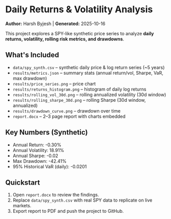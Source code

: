 # Daily Returns & Volatility Analysis 

**Author:** Harsh Byjesh | **Generated:** 2025-10-16

This project explores a SPY-like synthetic price series to analyze **daily returns, volatility, rolling risk metrics, and drawdowns**.

## What's Included
- `data/spy_synth.csv` – synthetic daily price & log return series (~5 years)
- `results/metrics.json` – summary stats (annual return/vol, Sharpe, VaR, max drawdown)
- `results/price_series.png` – price chart
- `results/returns_histogram.png` – histogram of daily log returns
- `results/rolling_vol_30d.png` – rolling annualized volatility (30d window)
- `results/rolling_sharpe_30d.png` – rolling Sharpe (30d window, annualized)
- `results/drawdown_curve.png` – drawdown over time
- `report.docx` – 2–3 page report with charts embedded

## Key Numbers (Synthetic)
- Annual Return: -0.30%
- Annual Volatility: 18.91%
- Annual Sharpe: -0.02
- Max Drawdown: -42.41%
- 95% Historical VaR (daily): -0.0201

## Quickstart
1. Open `report.docx` to review the findings.
2. Replace `data/spy_synth.csv` with real SPY data to replicate on live markets.
3. Export report to PDF and push the project to GitHub.
